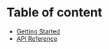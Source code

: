 # Table of content

* [Getting Started](docs/getting-started.md)
* [API Reference](docs/api-reference.md)
